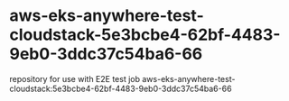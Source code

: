 # aws-eks-anywhere-test-cloudstack-5e3bcbe4-62bf-4483-9eb0-3ddc37c54ba6-66
repository for use with E2E test job aws-eks-anywhere-test-cloudstack:5e3bcbe4-62bf-4483-9eb0-3ddc37c54ba6-66

